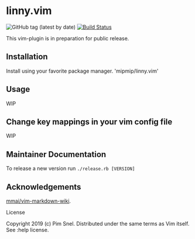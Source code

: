 linny.vim
=========

![GitHub tag (latest by date)](https://img.shields.io/github/v/tag/mipmip/linny.vim)
[![Build Status](https://travis-ci.org/mipmip/linny.vim.svg?branch=master)](https://travis-ci.org/mipmip/linny.vim)

This vim-plugin is in preparation for public release.

## Installation

Install using your favorite package manager. 'mipmip/linny.vim'

## Usage

WIP

## Change key mappings in your vim config file

WIP

## Maintainer Documentation

To release a new version run ````./release.rb [VERSION]````

## Acknowledgements

[mmai/vim-markdown-wiki](https://github.com/mmai/vim-markdown-wiki).

License

Copyright 2019 (c) Pim Snel. Distributed under the same terms as Vim itself. See :help license.
